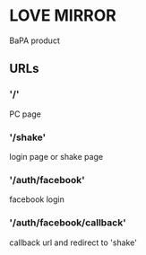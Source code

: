 # LOVE MIRROR

BaPA product

## URLs

###  '/'

PC page

### '/shake'

login page or shake page

### '/auth/facebook'

facebook login

### '/auth/facebook/callback'

callback url and redirect to 'shake'

